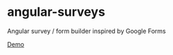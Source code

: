 # angular-surveys
Angular survey / form builder inspired by Google Forms

[Demo](http://mwasiluk.github.io/angular-surveys)
